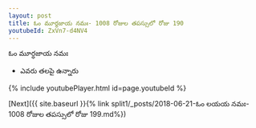 ```yaml
---
layout: post
title: ఓం మూర్ధజాయ నమః- 1008 రోజుల తపస్సులో రోజు 190
youtubeId: ZxVn7-d4NV4
---
```

 
 
 ఓం మూర్ధజాయ నమః  
 
 -  ఎవరు తలపై ఉన్నారు 
 
  
 
  
 
 
 
 
 
 


{% include youtubePlayer.html id=page.youtubeId %}
 
[Next]({{ site.baseurl }}{% link  split1/_posts/2018-06-21-ఓం లయయ నమః- 1008 రోజుల తపస్సులో రోజు 199.md%})
 
